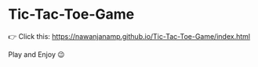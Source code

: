 # Tic-Tac-Toe-Game

:point_right: Click this: https://nawanjanamp.github.io/Tic-Tac-Toe-Game/index.html

Play and Enjoy :wink:
